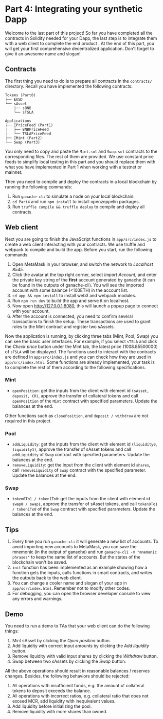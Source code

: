 # Part 4: Integrating your synthetic Dapp

Welcome to the last part of this project! So far you have completed all the contracts in Solidity needed for your Dapp, the last step is to integrate them with a web client to complete the end product . At the end of this part, you will get your first comprehensive decentralized application. Don't forget to give it an awesome name and slogan!

## Contracts
The first thing you need to do is to prepare all contracts in the `contracts/` directory. Recall you have implemented the following contracts:

```
Tokens (Part0)
├── EUSD
└── sAsset
    ├── sBNB
    └── sTSLA

Applications
├── IPriceFeed (Part1)
|   ├── BNBPriceFeed
|   └── TSLAPriceFeed
├── IMint (Part2)
└── Swap (Part3)
```
You only need to copy and paste the `Mint.sol` and `Swap.sol` contracts to the corresponding files. The rest of them are provided. We use constant price feeds to simplify local testing in this part and you should replace them with what you have implemented in Part 1 when working with a testnet or mainnet.

Then you need to compile and deploy the contracts in a local blockchain by running the following commands:
1. Run `ganache-cli` to simulate a node on your local blockchain.
2. `cd Part4` and run `npm install` to install openzeppelin packages.
3. Run `truffle compile && truffle deploy` to compile and deploy all contracts.


## Web client

Next you are going to finish the JavaScript functions in `app/src/index.js` to create a web client interacting with your contracts. We use truffle and webpack to compile and build the app. Before you start, run the following commands:

1. Open MetaMask in your browser, and switch the network to *Localhost 8545*.
2. Click the avatar at the top right corner, select *Import Account*, and enter the private key string of the **first** account generated by ganache (it can be found in the outputs of ganache-cli). You will see the imported account with some balance (<100ETH) in the account list. 
3. `cd app && npm install` to install web3 and webpack modules.
4. Run `npm run dev` to build the app and serve it on localhost.
5. Now open http://127.0.0.1:8080, this will launch a popup page to connect with your account.
6. After the account is connected, you need to confirm several transactions to finish the setup. These transactions are used to grant roles to the Mint contract and register two sAssets.


Now the application is running, by clicking three tabs (Mint, Pool, Swap) you can see the basic user interfaces. For example, if you select `sTSLA` and click the *Check price* button under the Mint tab, the latest price (1008.85500000) of `sTSLA` will be displayed. The functions used to interact with the contracts are defined in `app/src/index.js` and you can check how they are used in `app/src/index.html`. Some functions are already implemented, your task is to complete the rest of them according to the following specifications. 

### Mint
* `openPosition`: get the inputs from the client with element id `(sAsset, deposit, CR)`, approve the transfer of collateral tokens and call `openPosition` of the `Mint` contract with specified parameters. Update the balances at the end.

Other functions such as `closePosition`, and `deposit / withdraw` are not required in this project.

### Pool

* `addLiquidity`: get the inputs from the client with element id `(liquidity0, liquidity1)`, approve the transfer of sAsset tokens and call `addLiquidity` of `Swap` contract with specified parameters. Update the balances at the end.
* `removeLiquidity`: get the input from the client with element id `shares`, call `removeLiquidity` of `Swap` contract with the specified parameter. Update the balances at the end.

### Swap
* `token0To1 / token1To0`: get the inputs from the client with element id `swap0 / swap1`, approve the transfer of sAsset tokens, and call `token0To1 / token1To0` of the `Swap` contract with specified parameters. Update the balances at the end.

## Tips 
1. Every time you run `ganache-cli` it will generate a new list of accounts. To avoid importing new accounts to MetaMask, you can save the mnemonic (in the output of ganache) and run `ganache-cli -m "mnemonic phrases"` to keep the same list of accounts. But the states of the blockchain won't be saved.
2. `init` function has been implemented as an example showing how a function gets the inputs, calls functions in smart contracts, and writes the outputs back to the web client.
3. You can change a cooler name and slogan of your app in `app/scr/index.html`. Remember not to modify other codes.
4. For debugging, you can open the browser developer console to view any errors and warnings.

## Demo

You need to run a demo to TAs that your web client can do the following things:

1. Mint sAsset by clicking the *Open position* button.
2. Add liquidity with correct input amounts by clicking the *Add liquidity* button.
3. Remove liquidity with valid input shares by clicking the *Withdraw* button.
4. Swap between two sAssets by clicking the *Swap* button.

All the above operations should result in reasonable balances / reserves changes. Besides, the following behaviors should be rejected:

1. All operations with insufficient funds, e.g. the amount of collateral tokens to deposit exceeds the balance.
2. All operations with incorrect ratios, e.g. collateral ratio that does not exceed MCR, add liquidity with inequivalent values.
3. Add liquidity before initializing the pool.
4. Remove liquidity with more shares than owned.



